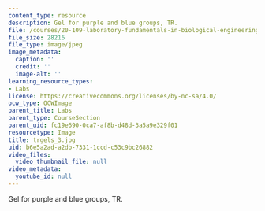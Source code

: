 ```yaml
---
content_type: resource
description: Gel for purple and blue groups, TR.
file: /courses/20-109-laboratory-fundamentals-in-biological-engineering-fall-2007/b6e5a2ada2db73311ccdc53c9bc26882_trgels_3.jpg
file_size: 28216
file_type: image/jpeg
image_metadata:
  caption: ''
  credit: ''
  image-alt: ''
learning_resource_types:
- Labs
license: https://creativecommons.org/licenses/by-nc-sa/4.0/
ocw_type: OCWImage
parent_title: Labs
parent_type: CourseSection
parent_uid: fc19e690-0ca7-af8b-d48d-3a5a9e329f01
resourcetype: Image
title: trgels_3.jpg
uid: b6e5a2ad-a2db-7331-1ccd-c53c9bc26882
video_files:
  video_thumbnail_file: null
video_metadata:
  youtube_id: null
---
```

Gel for purple and blue groups, TR.